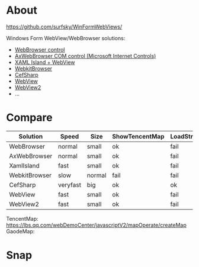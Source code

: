 # About

https://github.com/surfsky/WinFormWebViews/

Windows Form WebView/WebBrowser solutions: 

- [WebBrowser control](https://github.com/surfsky/WinFormWebViews/TestWebBrowser/)
- [AxWebBrowser COM control (Microsoft Internet Controls)](https://github.com/surfsky/WinFormWebViews/TestInternetControl/)
- [XAML Island + WebView](https://github.com/surfsky/WinFormWebViews/TestXamlIsland/)
- [WebkitBrowser](https://github.com/surfsky/WinFormWebViews/TestWebkitBrowser/)
- [CefSharp](https://github.com/surfsky/WinFormWebViews/TestCefSharp/)
- [WebView](https://github.com/surfsky/WinFormWebViews/TestWebView/)
- [WebView2](https://github.com/surfsky/WinFormWebViews/TestWebView2/)
- ...


# Compare

Solution      | Speed   | Size   | ShowTencentMap | LoadStringForTencentMap  | LoadFileForTencentMap 
--------------|---------|--------|----------------|--------------------------|-----------------------|
WebBrowser    | normal  | small  | ok             | fail                     | ok       
AxWebBrowser  | normal  | small  | ok             | fail                     | ok       
XamlIsland    | fast    | small  | ok             | fail                     | fail     
WebkitBrowser | slow    | normal | fail           | fail                     | fail       
CefSharp      | veryfast| big    | ok             | ok                       | ok       
WebView       | fast    | small  | ok             | fail                     | ok       
WebView2      | fast    | small  | ok             | fail                     | ok       


TencentMap: https://lbs.qq.com/webDemoCenter/javascriptV2/mapOperate/createMap
GaodeMap: 

# Snap

[](./TestCEFSharp/Doc/02.png)

